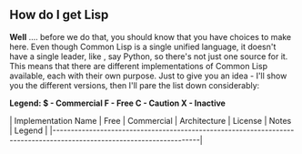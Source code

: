 ## How do I get Lisp 

**Well** .... before we do that, you should know that you have choices to make here. Even though Common Lisp is a single unified language, it doesn't have 
a single leader, like , say Python, so there's not just one source for it. This means that there are different implementations of Common Lisp available,
each with their own purpose.  Just to give you an idea - I'll show you the different versions, then I'll pare the list down considerably:

**Legend:   $ - Commercial  F - Free    C - Caution  X - Inactive**

| Implementation Name | Free  |  Commercial | Architecture | License | Notes                                  | Legend |
|----------------------------------------------------------------------------------------------------------------------|
